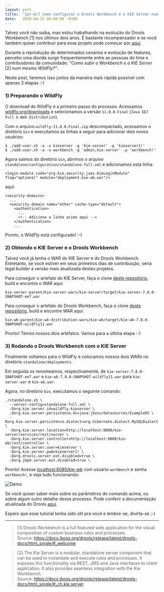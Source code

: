 ```yaml
---
layout: post
title:  "[pt-br] Como configurar o Drools Workbench e o KIE Server num mesmo WildFly"
date:   2018-04-22 00:00:00 -0300
---
```


Talvez você não saiba, mas estou trabalhando na evolução do Drools Workbench [1] nos últimos dois anos. É bastante recompensador e se você também quiser contribuir para esse projeto pode começar por [aqui](https://github.com/kiegroup/droolsjbpm-build-bootstrap/blob/master/README.md).

Durante a reprodução de determinados cenários e evolução de features, percebo uma dúvida surgir frequentemente entre as pessoas do time e contribuidores da comunidade: _"Como subir o Workbench e o KIE Server_ [2] _num mesmo WildFly?"_.

Neste post, faremos isso juntos da maneira mais rápida possível com apenas 3 etapas :-)


### 1) Preparando o WildFly

O download do WildFly é a primeiro passo do processo. Acessamos [wildfly.org/downloads](http://wildfly.org/downloads) e selecionamos a versão `11.0.0.Final` (`Java EE7 Full & Web Distribution`).

Com o arquivo `wildfly-11.0.0.Final.zip` descompactado, acessamos o diretório `bin` e executamos as linhas a seguir para adicionar dois novos usuários:
```
$ ./add-user.sh -a -u kieserver -g 'kie-server' -p 'kieserver1!'
$ ./add-user.sh -a -u workbench -g 'admin,kie-server' -p 'workbench!'
```

Agora saímos do diretório `bin`, abrimos o arquivo `standalone/configuration/standalone-full.xml` e adicionamos esta linha:
```
<login-module code="org.kie.security.jaas.KieLoginModule" flag="optional" module="deployment.kie-wb.war"/>
```
aqui:
```
<security-domains>
  ...
  <security-domain name="other" cache-type="default">
    <authentication>
      ...
      <!-- Adicione a linha acima aqui -->
    </authentication>
    ...
```

Pronto, o WildFly está configurado! :-)


### 2) Obtendo o KIE Server e o Drools Workbench

Talvez você já tenha o WAR do KIE Server e do Drools Workbench. Entretanto, se você estiver em seus primeiros dias de contribuição, seria legal _buildar_ a versão mais atualizada destes projetos.

Para conseguir o artefato do KIE Server, faça o clone [deste repositório](https://github.com/kiegroup/droolsjbpm-integration), build e encontre o WAR aqui:
```
kie-server-parent/kie-server-wars/kie-server/target/kie-server-7.8.0-SNAPSHOT-ee7.war
```
Para conseguir o artefato do Drools Workbench, faça o clone [deste repositório](https://github.com/kiegroup/kie-wb-distributions), build e encontre WAR aqui:
```
kie-wb-parent/kie-wb-distribution-wars/kie-wb/target/kie-wb-7.8.0-SNAPSHOT-wildfly11.war
```

Pronto! Temos nossos dois artefatos. Vamos para a última etapa :-)

### 3) Rodando o Drools Workbench com o KIE Server

Finalmente voltamos para o WildFly e colocamos nossos dois WARs no diretório `standalone/deployments`.

Em seguida os renomeamos, respectivamente, de `kie-server-7.8.0-SNAPSHOT-ee7.war` e `kie-wb-7.8.0-SNAPSHOT-wildfly11.war` para `kie-server.war` e `kie-wb.war`.

Agora, no diretório `bin`, executamos o seguinte comando:
```
./standalone.sh \
  --server-config=standalone-full.xml \
  -Dorg.kie.server.id=wildfly-kieserver \
  -Dorg.kie.server.persistence.ds=java:jboss/datasources/ExampleDS \
  -Dorg.kie.server.persistence.dialect=org.hibernate.dialect.MySQLDialect \
  -Dorg.kie.server.location=http://localhost:8080/kie-server/services/rest/server \
  -Dorg.kie.server.controller=http://localhost:8080/kie-wb/rest/controller \
  -Dorg.kie.server.user=kieserver \
  -Dorg.kie.server.pwd=kieserver1! \
  -Dorg.drools.server.ext.disabled=true \
  -Dorg.jbpm.server.ext.disabled=true \
```

Pronto! Acesse [localhost:8080/kie-wb](http://localhost:8080/kie-wb) com usuário `workbench` e senha `workbench!`, e veja tudo funcionando:

![Demo](/assets/wildfly-02-22.gif "Demo")

Se você quiser saber mais sobre os parâmetros do comando acima, ou sobre algum outro detalhe desse processo. Pode conferir a documentação atualizada do Drools [aqui](https://docs.jboss.org/drools/release/latest/drools-docs/html_single).

Espero que esse tutorial tenha sido útil pra você e lembre-se, divirta-se ;-)

---

> [1] Drools Workbench is a full featured web application for the visual composition of custom business rules and processes.
> <br />Source: https://docs.jboss.org/drools/release/latest/drools-docs/html_single/#_welcome

> [2] The Kie Server is a modular, standalone server component that can be used to instantiate and execute rules and processes. It exposes this functionality via REST, JMS and Java interfaces to client application. It also provides seamless integration with the Kie Workbench.
> <br />Source: https://docs.jboss.org/drools/release/latest/drools-docs/html_single/#_ch.kie.server
